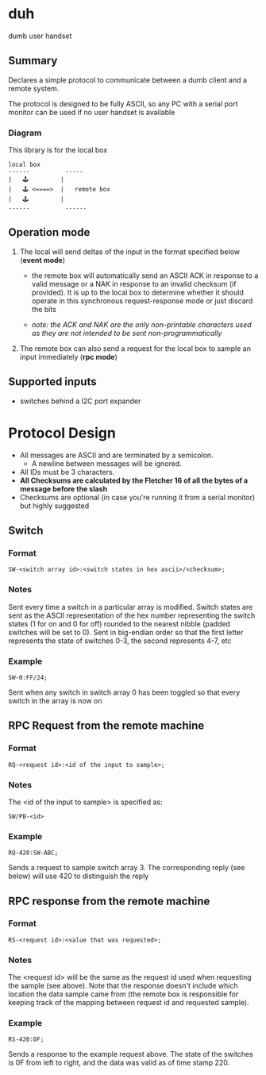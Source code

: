 # duh
dumb user handset

## Summary
Declares a simple protocol to communicate between a dumb client
and a remote system.

The protocol is designed to be fully ASCII, so any PC with a serial port
monitor can be used if no user handset is available

### Diagram
This library is for the local box

```
local box
------          -----
|   🕹️         |
|   🕹️ <====>  |   remote box
|   🕹️         |
------          ------

```

## Operation mode

1. The local will send deltas of the input in the format specified below (**event mode**)
    - the remote box will automatically send an ASCII ACK in response to a valid message or
    a NAK in response to an invalid checksum (if provided). It is up to the local box to determine
    whether it should operate in this synchronous request-response mode or just discard the bits
    
    - *note: the ACK and NAK are the only non-printable characters used as they are not
    intended to be sent non-programmatically*
2. The remote box can also send a request for the local box to sample
an input immediately (**rpc mode**)

## Supported inputs
* switches behind a I2C port expander

# Protocol Design
* All messages are ASCII and are terminated by a semicolon.
    - A newline between messages will be ignored.
* All IDs must be 3 characters. 
* **All Checksums are calculated by the Fletcher 16 of all the bytes of a message before the slash**
* Checksums are optional (in case you're running it from a serial monitor) but highly suggested

## Switch
### Format
`SW-<switch array id>:<switch states in hex ascii>/<checksum>;`
### Notes
Sent every time a switch in a particular array is modified. Switch states are sent as the ASCII representation of the hex number representing the switch states (1 for on and 0 for off) rounded to the nearest nibble (padded switches will be set to 0). Sent in big-endian order so that the first letter represents the state of switches 0-3, the second represents 4-7, etc
### Example
`SW-0:FF/24;`

Sent when any switch in switch array 0 has been toggled so that every switch in the array is now on
## RPC Request from the remote machine
### Format
`RQ-<request id>:<id of the input to sample>;`

### Notes
The &lt;id of the input to sample&gt; is specified as:

`SW/PB-<id>`

### Example
`RQ-420:SW-ABC;`

Sends a request to sample switch array 3. The corresponding reply (see below) will use 420 to distinguish the reply

## RPC response from the remote machine
### Format
`RS-<request id>:<value that was requested>;`

### Notes
The &lt;request id&gt; will be the same as the request id used when requesting the sample (see above).
Note that the response doesn't include which location the data sample came from (the remote box is responsible for keeping track of the mapping between request id and requested sample).

### Example
`RS-420:0F;`

Sends a response to the example request above. The state of the switches is 0F from left to right, and the data was valid as of time stamp 220.